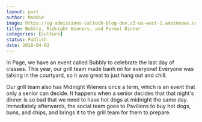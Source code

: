 ```yaml
---
layout: post
author: Maddie
image: https://ug-admissions-caltech-blog-dev.s3-us-west-1.amazonaws.com/old_pictures/caltech_as_it_happens/6a0105349b8251970b01b8d2e65847970c.jpg
title: Bubbly, Midnight Wieners, and Formal Dinner
categories: [culture]
status: Publish
date: 2018-04-02
---
```


In Page, we have an event called Bubbly to celebrate the last day of classes. This year, our grill team made banh mi for everyone! Everyone was talking in the courtyard, so it was great to just hang out and chill.

Our grill team also has Midnight Wieners once a term, which is an event that only a senior can decide. It happens when a senior decides that that night's dinner is so bad that we need to have hot dogs at midnight the same day. Immediately afterwards, the social team goes to Pavilions to buy hot dogs, buns, and chips, and brings it to the grill team for them to prepare.

